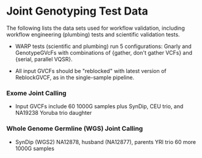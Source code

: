 # Joint Genotyping Test Data
The following lists the data sets used for workflow validation, including workflow engineering (plumbing) tests and scientific validation tests.

* WARP tests (scientific and plumbing) run 5 configurations: Gnarly and GenotypeGVcFs with combinations of {gather, don't gather VCFs} and {serial, parallel VQSR}.

* All input GVCFs should be \"reblocked\" with latest version of ReblockGVCF, as in the single-sample pipeline.

### Exome Joint Calling
* Input GVCFs include 60 1000G samples plus SynDip, CEU trio, and NA19238 Yoruba trio daughter

### Whole Genome Germline (WGS) Joint Calling
* SynDip (WGS2) NA12878, husband (NA12877), parents YRI trio 60 more 1000G samples